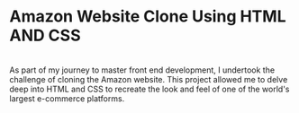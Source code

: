 # Amazon Website Clone Using HTML AND CSS 
<br>
As part of my journey to master front end development, I undertook the challenge of cloning the Amazon website. This project allowed me to delve deep into HTML and CSS to recreate the look and feel of one of the world's largest e-commerce platforms.
